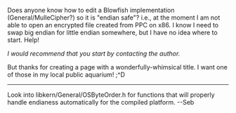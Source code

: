 Does anyone know how to edit a Blowfish implementation (General/MulleCipher?) so it is "endian safe"? i.e., at the moment I am not able to open an encrypted file created from PPC on x86. I know I need to swap big endian for little endian somewhere, but I have no idea where to start. Help!

*I would recommend that you start by contacting the author.*

But thanks for creating a page with a wonderfully-whimsical title. I want one of those in my local public aquarium!  ;^D

----
Look into libkern/General/OSByteOrder.h for functions that will properly handle endianess automatically for the compiled platform. --Seb